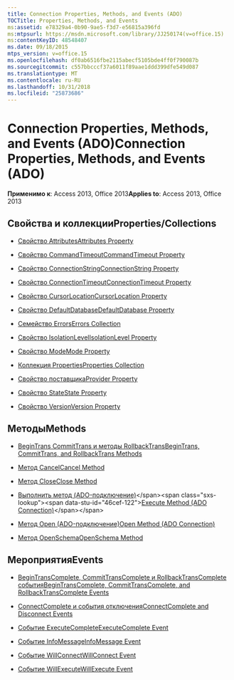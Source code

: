 ```yaml
---
title: Connection Properties, Methods, and Events (ADO)
TOCTitle: Properties, Methods, and Events
ms:assetid: e78329a4-0b90-9ae5-f3d7-e56815a396fd
ms:mtpsurl: https://msdn.microsoft.com/library/JJ250174(v=office.15)
ms:contentKeyID: 48548407
ms.date: 09/18/2015
mtps_version: v=office.15
ms.openlocfilehash: df0ab6516fbe2115abecf5105bde4ff0f790087b
ms.sourcegitcommit: c557bbcccf37a6011f89aae1ddd399dfe549d087
ms.translationtype: MT
ms.contentlocale: ru-RU
ms.lasthandoff: 10/31/2018
ms.locfileid: "25873686"
---
```

# <a name="connection-properties-methods-and-events-ado"></a><span data-ttu-id="46cef-102">Connection Properties, Methods, and Events (ADO)</span><span class="sxs-lookup"><span data-stu-id="46cef-102">Connection Properties, Methods, and Events (ADO)</span></span>

<span data-ttu-id="46cef-103">**Применимо к**: Access 2013, Office 2013</span><span class="sxs-lookup"><span data-stu-id="46cef-103">**Applies to**: Access 2013, Office 2013</span></span>

## <a name="propertiescollections"></a><span data-ttu-id="46cef-104">Свойства и коллекции</span><span class="sxs-lookup"><span data-stu-id="46cef-104">Properties/Collections</span></span>

- [<span data-ttu-id="46cef-105">Свойство Attributes</span><span class="sxs-lookup"><span data-stu-id="46cef-105">Attributes Property</span></span>](attributes-property-ado.md)

- [<span data-ttu-id="46cef-106">Свойство CommandTimeout</span><span class="sxs-lookup"><span data-stu-id="46cef-106">CommandTimeout Property</span></span>](commandtimeout-property-ado.md)

- [<span data-ttu-id="46cef-107">Свойство ConnectionString</span><span class="sxs-lookup"><span data-stu-id="46cef-107">ConnectionString Property</span></span>](connectionstring-property-ado.md)

- [<span data-ttu-id="46cef-108">Свойство ConnectionTimeout</span><span class="sxs-lookup"><span data-stu-id="46cef-108">ConnectionTimeout Property</span></span>](connectiontimeout-property-ado.md)

- [<span data-ttu-id="46cef-109">Свойство CursorLocation</span><span class="sxs-lookup"><span data-stu-id="46cef-109">CursorLocation Property</span></span>](cursorlocation-property-ado.md)

- [<span data-ttu-id="46cef-110">Свойство DefaultDatabase</span><span class="sxs-lookup"><span data-stu-id="46cef-110">DefaultDatabase Property</span></span>](defaultdatabase-property-ado.md)

- [<span data-ttu-id="46cef-111">Семейство Errors</span><span class="sxs-lookup"><span data-stu-id="46cef-111">Errors Collection</span></span>](errors-collection-ado.md)

- [<span data-ttu-id="46cef-112">Свойство IsolationLevel</span><span class="sxs-lookup"><span data-stu-id="46cef-112">IsolationLevel Property</span></span>](isolationlevel-property-ado.md)

- [<span data-ttu-id="46cef-113">Свойство Mode</span><span class="sxs-lookup"><span data-stu-id="46cef-113">Mode Property</span></span>](mode-property-ado.md)

- [<span data-ttu-id="46cef-114">Коллекция Properties</span><span class="sxs-lookup"><span data-stu-id="46cef-114">Properties Collection</span></span>](properties-collection-ado.md)

- [<span data-ttu-id="46cef-115">Свойство поставщика</span><span class="sxs-lookup"><span data-stu-id="46cef-115">Provider Property</span></span>](provider-property-ado.md)

- [<span data-ttu-id="46cef-116">Свойство State</span><span class="sxs-lookup"><span data-stu-id="46cef-116">State Property</span></span>](state-property-ado.md)

- [<span data-ttu-id="46cef-117">Свойство Version</span><span class="sxs-lookup"><span data-stu-id="46cef-117">Version Property</span></span>](version-property-ado.md)

## <a name="methods"></a><span data-ttu-id="46cef-118">Методы</span><span class="sxs-lookup"><span data-stu-id="46cef-118">Methods</span></span>

- [<span data-ttu-id="46cef-119">BeginTrans CommitTrans и методы RollbackTrans</span><span class="sxs-lookup"><span data-stu-id="46cef-119">BeginTrans, CommitTrans, and RollbackTrans Methods</span></span>](begintrans-committrans-and-rollbacktrans-methods-ado.md)

- [<span data-ttu-id="46cef-120">Метод Cancel</span><span class="sxs-lookup"><span data-stu-id="46cef-120">Cancel Method</span></span>](cancel-method-ado.md)

- [<span data-ttu-id="46cef-121">Метод Close</span><span class="sxs-lookup"><span data-stu-id="46cef-121">Close Method</span></span>](close-method-ado.md)

- <span data-ttu-id="46cef-122">[Выполнить метод (ADO-подключение)](https://msdn.microsoft.com/library/jj249832\(v=office.15\))</span><span class="sxs-lookup"><span data-stu-id="46cef-122">[Execute Method (ADO Connection)](https://msdn.microsoft.com/library/jj249832\(v=office.15\))</span></span>

- [<span data-ttu-id="46cef-123">Метод Open (ADO-подключение)</span><span class="sxs-lookup"><span data-stu-id="46cef-123">Open Method (ADO Connection)</span></span>](open-method-ado-connection.md)

- [<span data-ttu-id="46cef-124">Метод OpenSchema</span><span class="sxs-lookup"><span data-stu-id="46cef-124">OpenSchema Method</span></span>](openschema-method-ado.md)

## <a name="events"></a><span data-ttu-id="46cef-125">Мероприятия</span><span class="sxs-lookup"><span data-stu-id="46cef-125">Events</span></span>

- [<span data-ttu-id="46cef-126">BeginTransComplete, CommitTransComplete и RollbackTransComplete события</span><span class="sxs-lookup"><span data-stu-id="46cef-126">BeginTransComplete, CommitTransComplete, and RollbackTransComplete Events</span></span>](begintranscomplete-committranscomplete-and-rollbacktranscomplete-events-ado.md)

- [<span data-ttu-id="46cef-127">ConnectComplete и события отключения</span><span class="sxs-lookup"><span data-stu-id="46cef-127">ConnectComplete and Disconnect Events</span></span>](connectcomplete-and-disconnect-events-ado.md)

- [<span data-ttu-id="46cef-128">Событие ExecuteComplete</span><span class="sxs-lookup"><span data-stu-id="46cef-128">ExecuteComplete Event</span></span>](executecomplete-event-ado.md)

- [<span data-ttu-id="46cef-129">Событие InfoMessage</span><span class="sxs-lookup"><span data-stu-id="46cef-129">InfoMessage Event</span></span>](infomessage-event-ado.md)

- [<span data-ttu-id="46cef-130">Событие WillConnect</span><span class="sxs-lookup"><span data-stu-id="46cef-130">WillConnect Event</span></span>](willconnect-event-ado.md)

- [<span data-ttu-id="46cef-131">Событие WillExecute</span><span class="sxs-lookup"><span data-stu-id="46cef-131">WillExecute Event</span></span>](willexecute-event-ado.md)

